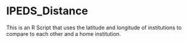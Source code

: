 # IPEDS_Distance
This is an R Script that uses the latitude and longitude of institutions to compare to each other and a home institution.
